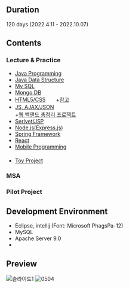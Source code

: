 ## Duration
120 days (2022.4.11 - 2022.10.07) 

<!--## Introduction
This is an android application for audience who likes to watch movies in theaters.
1. It shows box office ranking of korea independent and commercial films.
2. It shows theaters around your current location.
3. You can review the movie theater.
4. You can check other people's reviews and manage own reviews.-->

## Contents
### Lecture & Practice
- [Java Programming](https://github.com/Knowsoeun/POSCO_ICT/tree/main/JAVA%20Programming)
- [Java Data Structure](https://github.com/Knowsoeun/POSCO_ICT/tree/main/JAVA%20Data%20Structure)
- [My SQL](https://github.com/Knowsoeun/POSCO_ICT/tree/main/MySQL)
- [Mongo DB](https://github.com/Knowsoeun/POSCO_ICT/tree/main/MogoDB)
- [HTML5/CSS](https://github.com/Knowsoeun/POSCO_ICT/tree/main/HTML5%2C%20CSS)　　+[참고](https://github.com/Knowsoeun/POSCO_ICT/blob/main/JavaScript(AZAX%2C%20JSON)/%EC%9D%B4%EB%A1%A0%20%EC%A0%95%EB%A6%AC.md)
- [JS, AJAX/JSON](https://github.com/Knowsoeun/POSCO_ICT/tree/main/JavaScript(AZAX%2C%20JSON))　  
+[웹 백앤드 총정리 프로젝트](https://github.com/Knowsoeun/POSCO_ICT/tree/main/Serlvet%2C%20JSP/%EC%9B%B9_%EB%B0%B1%EC%95%A4%EB%93%9C)
- [Serlvet/JSP](https://github.com/Knowsoeun/POSCO_ICT/tree/main/Serlvet%2C%20JSP)
- [Node.js(Express.js)](https://github.com/Knowsoeun/POSCO_ICT/tree/main/Node.js(Express.js))
- [Spring Framework]()
- [React]()
- [Mobile Programming]()  
　
- [Toy Project](https://github.com/Knowsoeun/POSCO_ICT/tree/main/%EC%8A%A4%ED%84%B0%EB%94%94)

### MSA  
### Pilot Project  

## Development Environment
- Eclipse, intellij (Font: Microsoft PhagsPa-12)
- MySQL
- Apache Server 9.0
- 
## Preview
![슬라이드1](https://user-images.githubusercontent.com/63652571/168503155-0c3979d3-11b6-448b-a38f-283413b2608f.JPG)
![0504](https://user-images.githubusercontent.com/63652571/168500865-2bd0f5a7-b09e-44a4-8eb9-9f144c5e5fa8.jpg)


<!--## Application Version
- minSdkVersion : 15
- targetSdkVersion : 26-->

<!--## APIs
- open API of Korean Film Council (homepage : https://www.kobis.or.kr/kobisopenapi/homepg/main/main.do) <br />
If you want to get box office ranking, sign up to this homepage and get own key. <br />
- open API of NAVER (homepage : https://developers.naver.com/main/) <br />
If you want to get Movie Poster, sign up to this homepage and get own key. <br />
- google map <br />
If you want to get locations of theaters, sign up to google cloud platform and get own key.

## Database table information
database table backup file is in /server/backup.sql <br />
mysql -u [account] -p [database] < backup.sql

## screenshot
<img src="/images/Screenshot_1.png" width="180px" height="320px" title="Login" alt="Login"></img>
<img src="/images/Screenshot_2.png" width="180px" height="320px" title="SignUp" alt="SignUp"></img>
<img src="/images/Screenshot_3.png" width="180px" height="320px" title="CommertialMovie" alt="CommertialMovie"></img>
<img src="/images/Screenshot_4.png" width="180px" height="320px" title="IndependentMovie" alt="IndependentMovie"></img>
<img src="/images/Screenshot_5.png" width="180px" height="320px" title="Theater" alt="Theater"></img>
<img src="/images/Screenshot_6.png" width="180px" height="320px" title="Review" alt="Review"></img>
<img src="/images/Screenshot_7.png" width="180px" height="320px" title="myReview" alt="myReview"></img>

## Final Presentation PPT
<img src="/images/finalPT_1.png" width="360px" height="270px" title="finalPPT" alt="finalPPT"></img>
<img src="/images/finalPT_2.png" width="360px" height="270px" title="finalPPT" alt="finalPPT"></img>
<img src="/images/finalPT_3.png" width="360px" height="270px" title="finalPPT" alt="finalPPT"></img>
<img src="/images/finalPT_4.png" width="360px" height="270px" title="finalPPT" alt="finalPPT"></img>
<img src="/images/finalPT_5.png" width="360px" height="270px" title="finalPPT" alt="finalPPT"></img>

## License
MoveItMovie is released under the MIT License. http://www.opensource.org/licenses/mit-license -->
